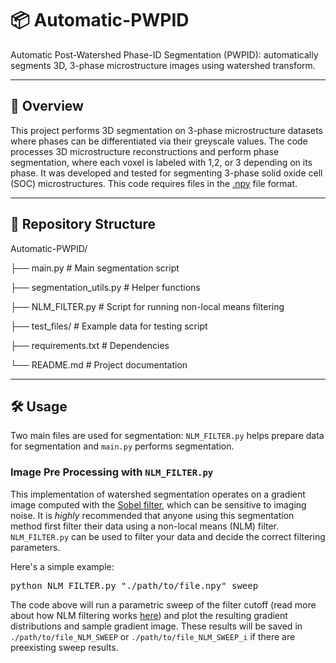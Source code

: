 # 📦 Automatic-PWPID

Automatic Post-Watershed Phase-ID Segmentation (PWPID): automatically segments 3D, 3-phase microstructure images using watershed transform. 

---

## 📓 Overview

This project performs 3D segmentation on 3-phase microstructure datasets where phases can be differentiated via their greyscale  values. The code processes 3D microstructure reconstructions and perform phase segmentation, where each voxel is labeled with 1,2, or 3 depending on its phase. It was developed and tested for segmenting 3-phase solid oxide cell (SOC) microstructures. This code requires files in the [.npy](https://numpy.org/doc/stable/reference/generated/numpy.lib.format.html) file format. 

---

## 📁 Repository Structure

Automatic-PWPID/ 

├── main.py # Main segmentation script 

├── segmentation_utils.py # Helper functions 

├── NLM_FILTER.py # Script for running non-local means filtering

├── test_files/ # Example data for testing script 

├── requirements.txt # Dependencies 

└── README.md # Project documentation


---

## 🛠️ Usage

Two main files are used for segmentation: `NLM_FILTER.py` helps prepare data for segmentation and `main.py` performs segmentation.

### Image Pre Processing with `NLM_FILTER.py`

This implementation of watershed segmentation operates on a gradient image computed with the [Sobel filter](https://en.wikipedia.org/wiki/Sobel_operator), which can be sensitive to imaging noise. It is _highly_ recommended that anyone using this segmentation method first filter their data using a non-local means (NLM) filter.  `NLM_FILTER.py` can be used to filter your data and decide the correct filtering parameters.

Here's a simple example:

<pre>python NLM_FILTER.py "./path/to/file.npy" sweep  </pre>

The code above will run a parametric sweep of the filter cutoff (read more about how NLM filtering works [here](https://doi.org/10.1109/CVPR.2005.38)) and plot the resulting gradient distributions and sample gradient image. These results will be saved in `./path/to/file_NLM_SWEEP` or `./path/to/file_NLM_SWEEP_i` if there are preexisting sweep results.


